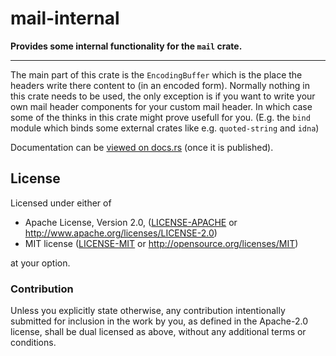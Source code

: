 
# mail-internal

**Provides some internal functionality for the `mail` crate.**

---

The main part of this crate is the `EncodingBuffer` which
is the place the headers write there content to (in an encoded
form). Normally nothing in this crate needs to be used, the
only exception is if you want to write your own mail header
components for your custom mail header. In which case some
of the thinks in this crate might prove usefull for you.
(E.g. the `bind` module which binds some external crates
like e.g. `quoted-string` and `idna`)

Documentation can be [viewed on docs.rs](https://docs.rs/mail-internals)
(once it is published).

## License

Licensed under either of

 * Apache License, Version 2.0, ([LICENSE-APACHE](LICENSE-APACHE) or http://www.apache.org/licenses/LICENSE-2.0)
 * MIT license ([LICENSE-MIT](LICENSE-MIT) or http://opensource.org/licenses/MIT)

at your option.

### Contribution

Unless you explicitly state otherwise, any contribution intentionally submitted
for inclusion in the work by you, as defined in the Apache-2.0 license, shall be dual licensed as above, without any
additional terms or conditions.
